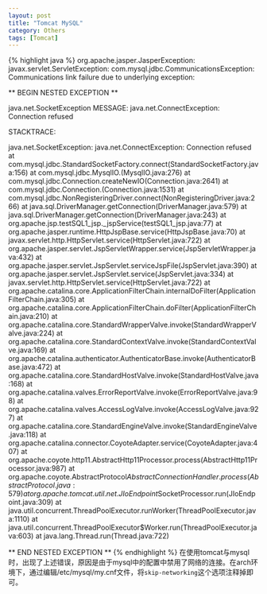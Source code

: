 ```yaml
---
layout: post
title: "Tomcat MySQL"
category: Others
tags: [Tomcat]
---
```

{% highlight java %}
org.apache.jasper.JasperException: javax.servlet.ServletException: com.mysql.jdbc.CommunicationsException: Communications link failure due to underlying exception: 

** BEGIN NESTED EXCEPTION ** 

java.net.SocketException
MESSAGE: java.net.ConnectException: Connection refused

STACKTRACE:

java.net.SocketException: java.net.ConnectException: Connection refused
	at com.mysql.jdbc.StandardSocketFactory.connect(StandardSocketFactory.java:156)
	at com.mysql.jdbc.MysqlIO.<init>(MysqlIO.java:276)
	at com.mysql.jdbc.Connection.createNewIO(Connection.java:2641)
	at com.mysql.jdbc.Connection.<init>(Connection.java:1531)
	at com.mysql.jdbc.NonRegisteringDriver.connect(NonRegisteringDriver.java:266)
	at java.sql.DriverManager.getConnection(DriverManager.java:579)
	at java.sql.DriverManager.getConnection(DriverManager.java:243)
	at org.apache.jsp.testSQL1_jsp._jspService(testSQL1_jsp.java:77)
	at org.apache.jasper.runtime.HttpJspBase.service(HttpJspBase.java:70)
	at javax.servlet.http.HttpServlet.service(HttpServlet.java:722)
	at org.apache.jasper.servlet.JspServletWrapper.service(JspServletWrapper.java:432)
	at org.apache.jasper.servlet.JspServlet.serviceJspFile(JspServlet.java:390)
	at org.apache.jasper.servlet.JspServlet.service(JspServlet.java:334)
	at javax.servlet.http.HttpServlet.service(HttpServlet.java:722)
	at org.apache.catalina.core.ApplicationFilterChain.internalDoFilter(ApplicationFilterChain.java:305)
	at org.apache.catalina.core.ApplicationFilterChain.doFilter(ApplicationFilterChain.java:210)
	at org.apache.catalina.core.StandardWrapperValve.invoke(StandardWrapperValve.java:224)
	at org.apache.catalina.core.StandardContextValve.invoke(StandardContextValve.java:169)
	at org.apache.catalina.authenticator.AuthenticatorBase.invoke(AuthenticatorBase.java:472)
	at org.apache.catalina.core.StandardHostValve.invoke(StandardHostValve.java:168)
	at org.apache.catalina.valves.ErrorReportValve.invoke(ErrorReportValve.java:98)
	at org.apache.catalina.valves.AccessLogValve.invoke(AccessLogValve.java:927)
	at org.apache.catalina.core.StandardEngineValve.invoke(StandardEngineValve.java:118)
	at org.apache.catalina.connector.CoyoteAdapter.service(CoyoteAdapter.java:407)
	at org.apache.coyote.http11.AbstractHttp11Processor.process(AbstractHttp11Processor.java:987)
	at org.apache.coyote.AbstractProtocol$AbstractConnectionHandler.process(AbstractProtocol.java:579)
	at org.apache.tomcat.util.net.JIoEndpoint$SocketProcessor.run(JIoEndpoint.java:309)
	at java.util.concurrent.ThreadPoolExecutor.runWorker(ThreadPoolExecutor.java:1110)
	at java.util.concurrent.ThreadPoolExecutor$Worker.run(ThreadPoolExecutor.java:603)
	at java.lang.Thread.run(Thread.java:722)


** END NESTED EXCEPTION **
{% endhighlight %}
在使用tomcat与mysql时，出现了上述错误，原因是由于mysql中的配置中禁用了网络的连接。在arch环境下，通过编辑/etc/mysql/my.cnf文件，将`skip-networking`这个选项注释掉即可。

